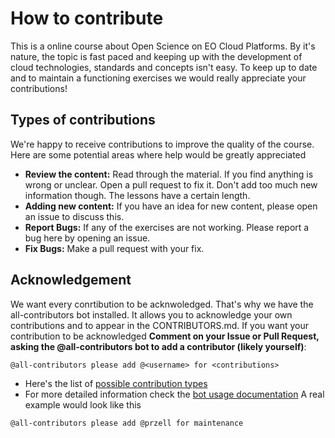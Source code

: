 # How to contribute
This is a online course about Open Science on EO Cloud Platforms. By it's nature, the topic is fast paced and keeping up with the development of cloud technologies, standards and concepts isn't easy. To keep up to date and to maintain a functioning exercises we would really appreciate your contributions!

## Types of contributions
We're happy to receive contributions to improve the quality of the course. Here are some potential areas where help would be greatly appreciated
- **Review the content:** Read through the material. If you find anything is wrong or unclear. Open a pull request to fix it. Don't add too much new information though. The lessons have a certain length.
- **Adding new content:** If you have an idea for new content, please open an issue to discuss this.
- **Report Bugs:** If any of the exercises are not working. Please report a bug here by opening an issue.
- **Fix Bugs:** Make a pull request with your fix.

## Acknowledgement 
We want every conrtibution to be acknwoledged. That's why we have the all-contributors bot installed. It allows you to acknowledge your own contributions and to appear in the CONTRIBUTORS.md. If you want your contribution to be acknowledged **Comment on your Issue or Pull Request, asking the @all-contributors bot to add a contributor (likely yourself)**:
```
@all-contributors please add @<username> for <contributions>
```
- Here's the list of [possible contribution types](https://allcontributors.org/docs/en/emoji-key)
- For more detailed information check the [bot usage documentation](https://allcontributors.org/docs/en/bot/usage)
A real example would look like this
```
@all-contributors please add @przell for maintenance
```

